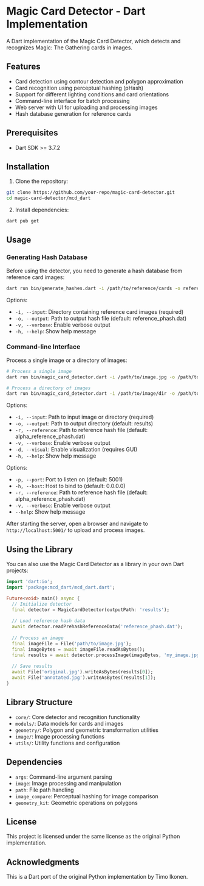 # Magic Card Detector - Dart Implementation

A Dart implementation of the Magic Card Detector, which detects and recognizes Magic: The Gathering cards in images.

## Features

- Card detection using contour detection and polygon approximation
- Card recognition using perceptual hashing (pHash)
- Support for different lighting conditions and card orientations
- Command-line interface for batch processing
- Web server with UI for uploading and processing images
- Hash database generation for reference cards

## Prerequisites

- Dart SDK >= 3.7.2

## Installation

1. Clone the repository:

```bash
git clone https://github.com/your-repo/magic-card-detector.git
cd magic-card-detector/mcd_dart
```

2. Install dependencies:

```bash
dart pub get
```

## Usage

### Generating Hash Database

Before using the detector, you need to generate a hash database from reference card images:

```bash
dart run bin/generate_hashes.dart -i /path/to/reference/cards -o reference_phash.dat
```

Options:
- `-i, --input`: Directory containing reference card images (required)
- `-o, --output`: Path to output hash file (default: reference_phash.dat)
- `-v, --verbose`: Enable verbose output
- `-h, --help`: Show help message

### Command-line Interface

Process a single image or a directory of images:

```bash
# Process a single image
dart run bin/magic_card_detector.dart -i /path/to/image.jpg -o /path/to/output/dir -r reference_phash.dat

# Process a directory of images
dart run bin/magic_card_detector.dart -i /path/to/image/dir -o /path/to/output/dir -r reference_phash.dat
```

Options:
- `-i, --input`: Path to input image or directory (required)
- `-o, --output`: Path to output directory (default: results)
- `-r, --reference`: Path to reference hash file (default: alpha_reference_phash.dat)
- `-v, --verbose`: Enable verbose output
- `-d, --visual`: Enable visualization (requires GUI)
- `-h, --help`: Show help message



Options:
- `-p, --port`: Port to listen on (default: 5001)
- `-h, --host`: Host to bind to (default: 0.0.0.0)
- `-r, --reference`: Path to reference hash file (default: alpha_reference_phash.dat)
- `-v, --verbose`: Enable verbose output
- `--help`: Show help message

After starting the server, open a browser and navigate to `http://localhost:5001/` to upload and process images.

## Using the Library

You can also use the Magic Card Detector as a library in your own Dart projects:

```dart
import 'dart:io';
import 'package:mcd_dart/mcd_dart.dart';

Future<void> main() async {
  // Initialize detector
  final detector = MagicCardDetector(outputPath: 'results');
  
  // Load reference hash data
  await detector.readPrehashReferenceData('reference_phash.dat');
  
  // Process an image
  final imageFile = File('path/to/image.jpg');
  final imageBytes = await imageFile.readAsBytes();
  final results = await detector.processImage(imageBytes, 'my_image.jpg');
  
  // Save results
  await File('original.jpg').writeAsBytes(results[0]);
  await File('annotated.jpg').writeAsBytes(results[1]);
}
```

## Library Structure

- `core/`: Core detector and recognition functionality
- `models/`: Data models for cards and images
- `geometry/`: Polygon and geometric transformation utilities
- `image/`: Image processing functions
- `utils/`: Utility functions and configuration

## Dependencies

- `args`: Command-line argument parsing
- `image`: Image processing and manipulation
- `path`: File path handling
- `image_compare`: Perceptual hashing for image comparison
- `geometry_kit`: Geometric operations on polygons

## License

This project is licensed under the same license as the original Python implementation.

## Acknowledgments

This is a Dart port of the original Python implementation by Timo Ikonen.
